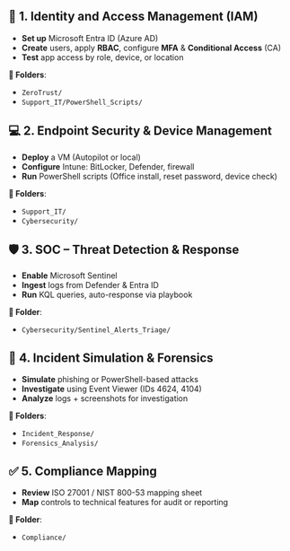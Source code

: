 ## 🔐 **1. Identity and Access Management (IAM)**
- **Set up** Microsoft Entra ID (Azure AD)
- **Create** users, apply **RBAC**, configure **MFA** & **Conditional Access** (CA)
- **Test** app access by role, device, or location

**📂 Folders**:
- `ZeroTrust/`
- `Support_IT/PowerShell_Scripts/`



## 💻 **2. Endpoint Security & Device Management**
- **Deploy** a VM (Autopilot or local)
- **Configure** Intune: BitLocker, Defender, firewall
- **Run** PowerShell scripts (Office install, reset password, device check)

**📂 Folders**:
- `Support_IT/`
- `Cybersecurity/`



## 🛡️ **3. SOC – Threat Detection & Response**
- **Enable** Microsoft Sentinel
- **Ingest** logs from Defender & Entra ID
- **Run** KQL queries, auto-response via playbook

**📂 Folder**:
- `Cybersecurity/Sentinel_Alerts_Triage/`



## 🧪 **4. Incident Simulation & Forensics**
- **Simulate** phishing or PowerShell-based attacks
- **Investigate** using Event Viewer (IDs 4624, 4104)
- **Analyze** logs + screenshots for investigation

**📂 Folders**:
- `Incident_Response/`
- `Forensics_Analysis/`



## ✅ **5. Compliance Mapping**
- **Review** ISO 27001 / NIST 800-53 mapping sheet
- **Map** controls to technical features for audit or reporting

**📂 Folder**:
- `Compliance/`

